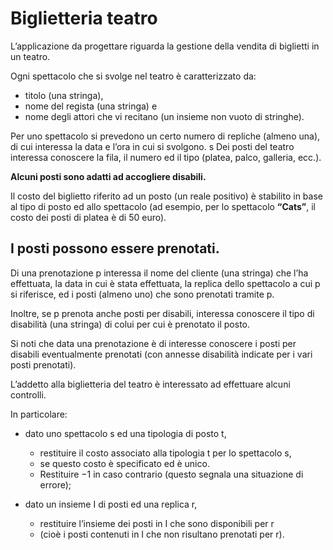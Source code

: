 # Biglietteria teatro

L’applicazione da progettare riguarda la gestione della vendita di biglietti in un teatro. 
 
Ogni spettacolo che si svolge nel teatro è caratterizzato da: 
* titolo (una stringa), 
* nome del regista (una stringa) e 
* nome degli attori che vi recitano (un insieme non vuoto di stringhe).

Per uno spettacolo si prevedono un certo numero di repliche (almeno una), di cui interessa la data e l’ora in cui si svolgono.
s
Dei posti del teatro interessa conoscere la fila, il numero ed il tipo (platea, palco, galleria, ecc.).

__Alcuni posti sono adatti ad accogliere disabili.__

Il costo del biglietto riferito ad un posto (un reale positivo) è stabilito in base al tipo di posto ed allo spettacolo 
(ad esempio, per lo spettacolo __“Cats”__, il costo dei posti di platea è di 50 euro). 

## I posti possono essere prenotati. 

Di una prenotazione p interessa il nome del cliente (una stringa) che l’ha effettuata, la data in cui è stata effettuata, la replica dello spettacolo a cui p si riferisce, ed i posti (almeno uno) che sono prenotati tramite p. 

Inoltre, se p prenota anche posti per disabili, interessa conoscere il tipo di disabilità (una stringa) di colui per cui è prenotato il posto. 

Si noti che data una prenotazione è di interesse conoscere i posti per disabili eventualmente prenotati (con annesse disabilità indicate per i vari posti prenotati).

L’addetto alla biglietteria del teatro è interessato ad effettuare alcuni controlli. 

In particolare:
* dato uno spettacolo s ed una tipologia di posto t, 
    * restituire il costo associato alla tipologia t per lo spettacolo s, 
    * se questo costo è specificato ed è unico. 
    * Restituire −1 in caso contrario (questo segnala una situazione di errore);

* dato un insieme I di posti ed una replica r, 
    * restituire l’insieme dei posti in I che sono disponibili per r 
    * (cioè i posti contenuti in I che non risultano prenotati per r).


  

